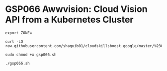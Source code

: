 # GSP066 Awwvision: Cloud Vision API from a Kubernetes Cluster
```
export ZONE=
```
```
curl -LO raw.githubusercontent.com/shaquib01/cloudskillsboost.google/master/%23GSP066%20Awwvision%3A%20Cloud%20Vision%20API%20from%20a%20Kubernetes%20Cluster/gsp066.sh

sudo chmod +x gsp066.sh

./gsp066.sh
```

